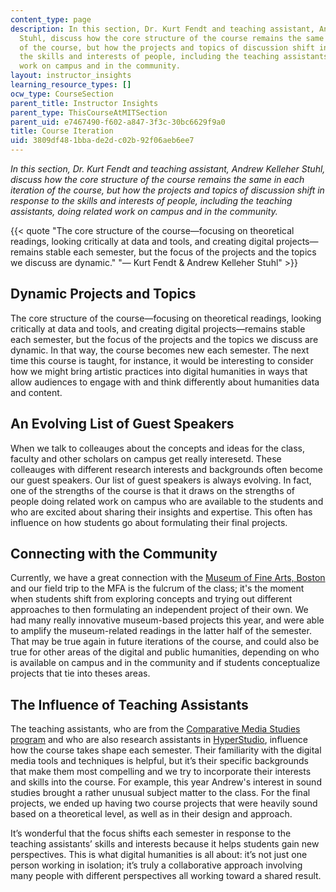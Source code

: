 ```yaml
---
content_type: page
description: In this section, Dr. Kurt Fendt and teaching assistant, Andrew Kelleher
  Stuhl, discuss how the core structure of the course remains the same in each iteration
  of the course, but how the projects and topics of discussion shift in response to
  the skills and interests of people, including the teaching assistants, doing related
  work on campus and in the community.
layout: instructor_insights
learning_resource_types: []
ocw_type: CourseSection
parent_title: Instructor Insights
parent_type: ThisCourseAtMITSection
parent_uid: e7467490-f602-a847-3f3c-30bc6629f9a0
title: Course Iteration
uid: 3809df48-1bba-de2d-c02b-92f06aeb6ee7
---
```


_In this section, Dr. Kurt Fendt and teaching assistant, Andrew Kelleher Stuhl, discuss how the core structure of the course remains the same in each iteration of the course, but how the projects and topics of discussion shift in response to the skills and interests of people, including the teaching assistants, doing related work on campus and in the community._

{{< quote "The core structure of the course—focusing on theoretical readings, looking critically at data and tools, and creating digital projects—remains stable each semester, but the focus of the projects and the topics we discuss are dynamic." "— Kurt Fendt & Andrew Kelleher Stuhl" >}}

Dynamic Projects and Topics
---------------------------

The core structure of the course—focusing on theoretical readings, looking critically at data and tools, and creating digital projects—remains stable each semester, but the focus of the projects and the topics we discuss are dynamic. In that way, the course becomes new each semester. The next time this course is taught, for instance, it would be interesting to consider how we might bring artistic practices into digital humanities in ways that allow audiences to engage with and think differently about humanities data and content.

An Evolving List of Guest Speakers
----------------------------------

When we talk to colleauges about the concepts and ideas for the class, faculty and other scholars on campus get really interesetd. These colleauges with different research interests and backgrounds often become our guest speakers. Our list of guest speakers is always evolving. In fact, one of the strengths of the course is that it draws on the strengths of people doing related work on campus who are available to the students and who are excited about sharing their insights and expertise. This often has influence on how students go about formulating their final projects.

Connecting with the Community
-----------------------------

Currently, we have a great connection with the [Museum of Fine Arts, Boston](http://www.mfa.org) and our field trip to the MFA is the fulcrum of the class; it's the moment when students shift from exploring concepts and trying out different approaches to then formulating an independent project of their own. We had many really innovative museum-based projects this year, and were able to amplify the museum-related readings in the latter half of the semester. That may be true again in future iterations of the course, and could also be true for other areas of the digital and public humanities, depending on who is available on campus and in the community and if students conceptualize projects that tie into theses areas.

The Influence of Teaching Assistants
------------------------------------

The teaching assistants, who are from the [Comparative Media Studies program](http://cmsw.mit.edu/) and who are also research assistants in [HyperStudio](http://hyperstudio.mit.edu/), influence how the course takes shape each semester. Their familiarity with the digital media tools and techniques is helpful, but it’s their specific backgrounds that make them most compelling and we try to incorporate their interests and skills into the course. For example, this year Andrew's interest in sound studies brought a rather unusual subject matter to the class. For the final projects, we ended up having two course projects that were heavily sound based on a theoretical level, as well as in their design and approach.

It’s wonderful that the focus shifts each semester in response to the teaching assistants’ skills and interests because it helps students gain new perspectives. This is what digital humanities is all about: it’s not just one person working in isolation; it’s truly a collaborative approach involving many people with different perspectives all working toward a shared result.